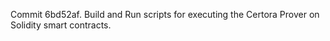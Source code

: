 Commit 6bd52af.                    Build and Run scripts for executing the Certora Prover on Solidity smart contracts.